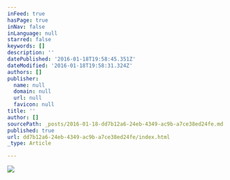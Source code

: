 ```yaml
---
inFeed: true
hasPage: true
inNav: false
inLanguage: null
starred: false
keywords: []
description: ''
datePublished: '2016-01-18T19:58:45.351Z'
dateModified: '2016-01-18T19:58:31.324Z'
authors: []
publisher:
  name: null
  domain: null
  url: null
  favicon: null
title: ''
author: []
sourcePath: _posts/2016-01-18-dd7b12a6-24eb-4349-ac9b-a7ce38ed24fe.md
published: true
url: dd7b12a6-24eb-4349-ac9b-a7ce38ed24fe/index.html
_type: Article

---
```

![](https://the-grid-user-content.s3-us-west-2.amazonaws.com/9086fb04-8c55-40b2-8fac-9fa8f9834d47.jpg)
